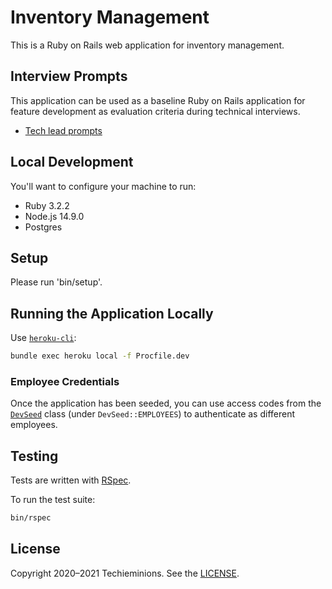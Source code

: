 # Inventory Management

This is a Ruby on Rails web application for inventory management.

## Interview Prompts

This application can be used as a baseline Ruby on Rails application for
feature development as evaluation criteria during technical interviews.

* [Tech lead prompts]

[Tech lead prompts]: ./TECH_LEAD_PROMPTS.md

## Local Development

You'll want to configure your machine to run:

* Ruby 3.2.2
* Node.js 14.9.0
* Postgres

## Setup

Please run 'bin/setup'.

## Running the Application Locally

Use [`heroku-cli`](https://devcenter.heroku.com/articles/heroku-cli):

```sh
bundle exec heroku local -f Procfile.dev
```

### Employee Credentials

Once the application has been seeded, you can use access codes from the
[`DevSeed`](./lib/dev_seed.rb) class (under `DevSeed::EMPLOYEES`) to
authenticate as different employees.

## Testing

Tests are written with [RSpec](https://rspec.info/).

To run the test suite:

```sh
bin/rspec
```

## License

Copyright 2020–2021 Techieminions. See the [LICENSE](LICENSE).
